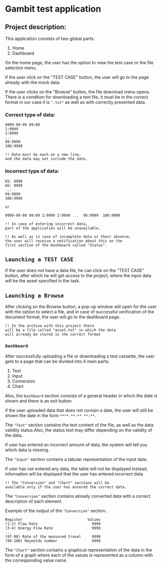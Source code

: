 # Gambit test application

## Project description:

This application consists of two global parts: 

   1. Home
   2. Dashboard

On the home page, the user has the option to view the test case or the file selection menu.

If the user click on the "TEST CASE" button, the user will go to the page already with the mock data.

If the user clicks on the "Browse" button, the file download menu opens. There is a condition for downloading a text file, it must be in the correct format in our case it is `".txt"` as well as with correctly presented data.

### Correct type of data:
    9999-99-99 09:09
    1:9999
    2:9999
    ...
    99:9999
    100:9999

    !! Data must be each on a new line, 
    and the data may not include the date.

### Incorrect type of data:
    
    65: 9999
    66: 9999
    ...
    99:9999
    100:9999

    or
    
    9999-99-99 09:09 1:9999 2:9999 ...  99:9999  100:9999
    
    !! In case of entering incorrect data, 
    part of the application will be unavailable.

    !! As well as in case of incomplete data or their absence, 
    the user will receive a notification about this on the 
    first section of the Dashboard called "Status".

## `Launching a TEST CASE`

If the user does not have a data file, he can click on the "TEST CASE" button, after which he will get access to the project, where the input data will be the asset specified in the task.

## `Launching a Browse`

After clicking on the Browse button, a pop-up window will open for the user with the option to select a file, and in case of successful verification of the document format, the user will go to the dashboard page.

    !! In the archive with this project there 
    will be a file called "asset.txt" in which the data 
    will already be stored in the correct format

### `Dashboard`

After successfully uploading a file or downloading a test cassette, the user gets to a page that can be divided into 4 main parts:

1. Text
2. Input
3. Conversion
4. Chart

Also, the `Dashboard` section consists of a general header in which the date is shown and there is an exit button.

if the user uploaded data that does not contain a date, the user will still be shown the date in the form `****-**-** **:**`.

The `"Text"` section contains the text content of the file, as well as the data validity status.Also, the status text may differ depending on the validity of the data.

If user has entered an incorrect amount of data, the system will tell you which data is missing.

The `"Input"` section contains a tabular representation of the input data.

If user has not entered any data, the table will not be displayed instead, information will be displayed that the user has entered incorrect data.

    !! The "Conversion" and "Chart" sections will be 
    available only if the user has entered the correct data.

The `"Conversion"` section contains already converted data with a correct description of each element.

Example of the output of the `"Conversion"` section:
    
    Register                              Values
    (1-2) Flow Rate                         9999
    (3-4) Energy Flow Rate                  9999
    ...
    (97-98) Rate of the measured travel     9999
    (99-100) Reynolds number                9999

The `"Chart"` section contains a graphical representation of the data in the form of a graph where each of the values is represented as a column with the corresponding value name.

